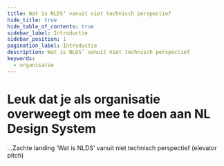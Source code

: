 ```yaml
---
title: Wat is NLDS’ vanuit niet technisch perspectief
hide_title: true
hide_table_of_contents: true
sidebar_label: Introductie
sidebar_position: 1
pagination_label: Introductie
description: Wat is NLDS’ vanuit niet technisch perspectief
keywords:
  - organisatie
---
```


# Leuk dat je als organisatie overweegt om mee te doen aan NL Design System

...Zachte landing ‘Wat is NLDS’ vanuit niet technisch perspectief (elevator pitch)
